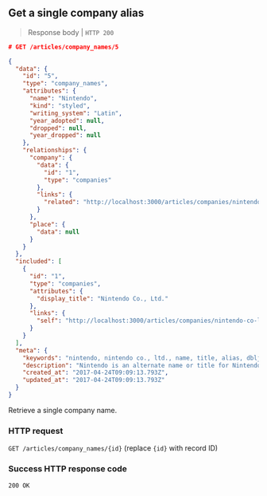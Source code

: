 ## Get a single company alias

> Response body | `HTTP 200`

```JSON
# GET /articles/company_names/5

{
  "data": {
    "id": "5",
    "type": "company_names",
    "attributes": {
      "name": "Nintendo",
      "kind": "styled",
      "writing_system": "Latin",
      "year_adopted": null,
      "dropped": null,
      "year_dropped": null
    },
    "relationships": {
      "company": {
        "data": {
          "id": "1",
          "type": "companies"
        },
        "links": {
          "related": "http://localhost:3000/articles/companies/nintendo-co-ltd"
        }
      },
      "place": {
        "data": null
      }
    }
  },
  "included": [
    {
      "id": "1",
      "type": "companies",
      "attributes": {
        "display_title": "Nintendo Co., Ltd."
      },
      "links": {
        "self": "http://localhost:3000/articles/companies/nintendo-co-ltd"
      }
    }
  ],
  "meta": {
    "keywords": "nintendo, nintendo co., ltd., name, title, alias, dbljump, video games, pc games, gaming",
    "description": "Nintendo is an alternate name or title for Nintendo Co., Ltd.. Learn more at Dbljump, the video game reference.",
    "created_at": "2017-04-24T09:09:13.793Z",
    "updated_at": "2017-04-24T09:09:13.793Z"
  }
}
```

Retrieve a single company name.

### HTTP request

`GET /articles/company_names/{id}` (replace `{id}` with record ID)

### Success HTTP response code

`200 OK`

